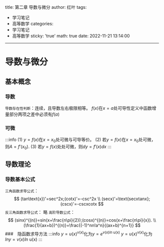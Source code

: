 title: 第二章 导数与微分
author: 红叶
tags:
  - 学习笔记
  - 高等数学
categories:
  - 学习笔记
  - 高等数学
sticky: 'true'
math: true
date: 2022-11-21 13:14:00
---
# 导数与微分
## 基本概念
### 导数
`导数存在性判断`：连续，且导数左右极限相等。
$f(x)$在$x=a$处可导性定义中函数增量部分两项之差中必须有$f(a)$
### 可微
:::info
(1) $y=f(x)$在$x=x_0$处可微与可导等价。
(2) 若$y=f(x)$在$x=x_0$处可微，则$A=f'(x_0)$.
(3) 若$y=f(x)$处处可微，则$dy=f'(x)dx$
:::
## 导数理论
### 导数基本公式
`三角函数求导公式`：
$$
(tan\text{x})'=sec^2x;(cotx)'=-csc^2x \\
(secx)'=\text{secxtanx};(cscx)'=-cscxcotx
$$
`反三角函数求导公式`：
略
`高阶导数公式`：
$$
(sinx)^{(n)}=sin(x+\frac{n\pi}{2});(cosx)^{(n)}=cos(x+\frac{n\pi}{x}). \\
(\frac{1}{ax+b})^{(n)}=\frac{(-1)^nn!a^n}{(ax+b)^{n+1}}
$$
###　隐函数求导方法
:::info
$y=u(x)^{v(x)}$化为$y=e^{v(x)ln\text{ u(x)}}$
$y=u(x)^{v(x)}$化为$lny=v(x)ln\text{ u(x)}$
:::
